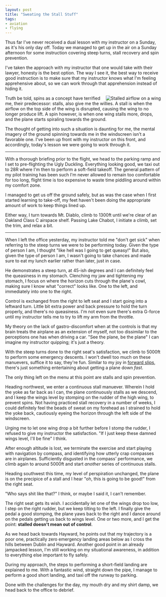 ```yaml
---
layout: post
title: "Sweating the Stall Stuff"
tags:
- aviation
- flying
---
```


Thus far I've never received a dual lesson with my instructor on a Sunday, as
it's his only day off. Today we managed to get up in the air on a Sunday
afternoon for some instruction covering steep turns, stall recovery and spin
prevention.


I've taken the approach with my instructor that one would take with their
lawyer, honesty is the best option. The way I see it, the best way to receive
good instruction is to make sure that my instructor knows what I'm feeling
apprehensive about, so we can work through that apprehension instead of hiding
it.

<img src="http://agentdero.cachefly.net/unethicalblogger.com/images/stall.jpg"
align="right" alt="Stalled airflow on a wing" clear="all"/>

Truth be told, spins as a concept have terrified me, their predecessor: stalls,
also give me the willies. A stall is when the airflow on the top side of the
wing is disrupted, causing the wing to no longer produce lift. A spin however,
is when one wing stalls more, drops, and the plane starts spiraling towards the
ground.

The thought of getting into such a situation is daunting for me, the mental
imagery of the ground spinning towards me in the windscreen isn't a favorable
one. I've been up front with my instructor on this front, and accordingly,
today's lesson we were going to work through it.


----

With a thorough briefing prior to the flight, we head to the parking ramp and I
set to pre-flighting the Ugly Duckling. Everything looking good, we taxi out to
28R where I'm then to perform a soft-field takeoff. The general pattern of my
pilot training has been such I'm never allowed to remain too comfortable for
too long, flight time is too expensive to waste time piddling around within my
comfort zone.

I managed to get us off the ground safely, but as was the case when I first
started learning to take-off, my feet haven't been doing the appropriate amount
of work to keep things lined up.


Either way, I turn towards Mt. Diablo, climb to 1300ft until we're clear of an
Oakland Class C airspace shelf. Passing Lake Chabot, I initiate a climb, set
the trim, and relax a bit.

----


When I left the office yesterday, my instructor told me "don't get sick" when
referring to the steep turns we were to be performing today. Given the type of
person I am, I thought "like hell was I going to get queasy!" But also, given
the type of person I am, I wasn't going to take chances and made sure to eat my
lunch earlier rather than later, just in case.

He demonstrates a steep turn, at 45-ish degrees and I can definitely feel the
queasiness in my stomach. Clenching my jaw and tightening my stomach, I focus on
where the horizon cuts through the plane's cowl, making sure I know what
"correct" looks like. One to the left, and immediately into one to the right.

Control is exchanged from the right to left seat and I start going into a
leftward turn. Little bit extra power and back pressure to hold the turn
properly, and there's no queasiness. I'm not even sure there's extra G-force
until my instructor tells me to try to lift my arm from the throttle.

My theory on the lack of gastro-discomfort when at the controls is that my
brain treats the airplane as an extension of myself, not too dissimilar to the
perceptions one has when driving a car. "See the plane, be the plane" I can
imagine my instructor quipping; it's just a theory.


With the steep turns done to the right seat's satisfaction, we climb to 5000ft
to perform some emergency descents. I won't dwell too much on these manuevers,
suffice it to say, they're fun. Similar to my joy in [forward
slips](https://en.wikipedia.org/wiki/Slip_%28aerodynamic%29#Forward-slip),
there's just something entertaining about getting a plane down *fast*.


The only thing left on the menu at this point are stalls and spin prevention.


Heading northwest, we enter a continuous stall manuever. Wherein I hold the
yoke as far back as I can, the plane continuously stalls as we descend, and I
keep the wings level by stomping on the rudder of the high wing, to prevent
spins. Not having practiced stall recovery in a number of weeks, I could
definitely feel the beads of sweat on my forehead as I strained to hold the
yoke back, cautiously eyeing the horizon through the left side of the
windscreen.

Urging me to let one wing drop a bit further before I stomp the rudder, I
refused to give my instructor the satisfaction. "If I just keep these damned
wings level, I'll be fine" I think.


After enough altitude is lost, we terminate the exercise and start playing with
navigation by compass, and identifying how utterly crap compasses are in
airplanes. Sufficiently disgusted in the compass' performance, we climb again
to around 5000ft and start *another* series of continuous stalls.


Heading southwest this time, my level of perspiration unchanged, the plane is
on the precipice of a stall and I hear "oh, this is going to be good!" from the
right seat.

"Who says shit like that?" I think, or maybe I said it, I can't remember.

The right seat gets its wish. I accidentally let one of the wings drop too low,
I step on the right rudder, but we keep tilting to the left. I finally give the
pedal a good stomping, the plane yaws back to the right and I dance around on
the pedals getting us back to wings level. One or two more, and I get the
point: **stalled doesn't mean out of control**.


As we head back towards Hayward, he points out that my trajectory is a poor
one, practically zero emergency landing areas below as I cross the hills
between Dublin and Hayward. Another good point in an already jampacked lesson,
I'm still working on my situational awareness, in addition to everything else
important to fly safely.


During my approach, the steps to performing a short-field landing are explained to
me. With a fantastic wind, straight down the pipe, I manage to perform a good
short landing, and taxi off the runway to parking.

Done with the challenges for the day, my mouth dry and my shirt damp, we head
back to the office to debrief.

